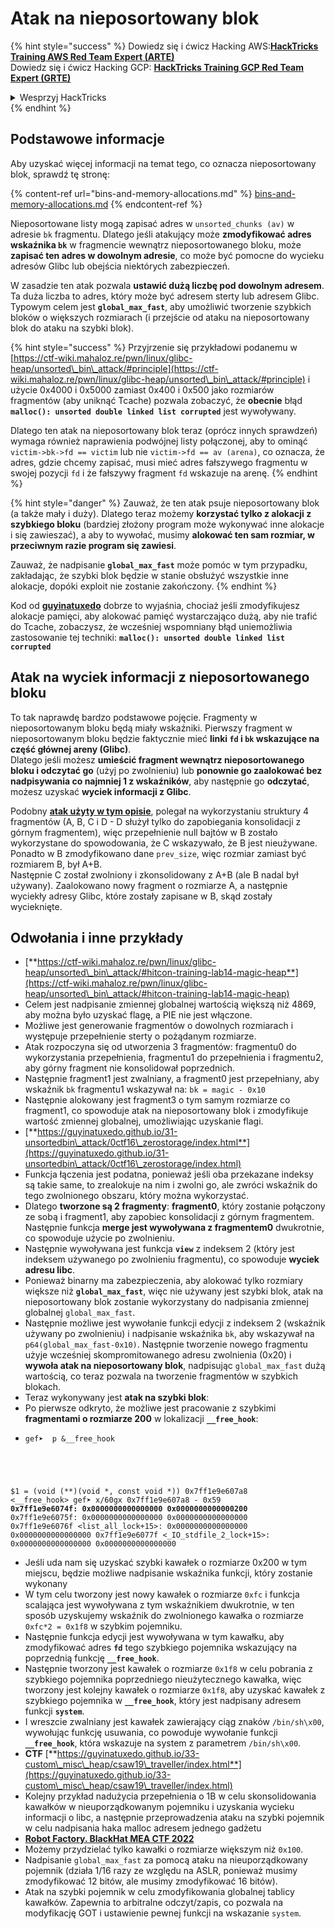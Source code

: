 # Atak na nieposortowany blok

{% hint style="success" %}
Dowiedz się i ćwicz Hacking AWS:<img src="/.gitbook/assets/arte.png" alt="" data-size="line">[**HackTricks Training AWS Red Team Expert (ARTE)**](https://training.hacktricks.xyz/courses/arte)<img src="/.gitbook/assets/arte.png" alt="" data-size="line">\
Dowiedz się i ćwicz Hacking GCP: <img src="/.gitbook/assets/grte.png" alt="" data-size="line">[**HackTricks Training GCP Red Team Expert (GRTE)**<img src="/.gitbook/assets/grte.png" alt="" data-size="line">](https://training.hacktricks.xyz/courses/grte)

<details>

<summary>Wesprzyj HackTricks</summary>

* Sprawdź [**plany subskrypcyjne**](https://github.com/sponsors/carlospolop)!
* **Dołącz do** 💬 [**grupy Discord**](https://discord.gg/hRep4RUj7f) lub [**grupy telegramowej**](https://t.me/peass) lub **śledź** nas na **Twitterze** 🐦 [**@hacktricks\_live**](https://twitter.com/hacktricks\_live)**.**
* **Udostępnij sztuczki hakerskie, przesyłając PR-y do** [**HackTricks**](https://github.com/carlospolop/hacktricks) i [**HackTricks Cloud**](https://github.com/carlospolop/hacktricks-cloud) na GitHubie.

</details>
{% endhint %}

## Podstawowe informacje

Aby uzyskać więcej informacji na temat tego, co oznacza nieposortowany blok, sprawdź tę stronę:

{% content-ref url="bins-and-memory-allocations.md" %}
[bins-and-memory-allocations.md](bins-and-memory-allocations.md)
{% endcontent-ref %}

Nieposortowane listy mogą zapisać adres w `unsorted_chunks (av)` w adresie `bk` fragmentu. Dlatego jeśli atakujący może **zmodyfikować adres wskaźnika `bk`** w fragmencie wewnątrz nieposortowanego bloku, może **zapisać ten adres w dowolnym adresie**, co może być pomocne do wycieku adresów Glibc lub obejścia niektórych zabezpieczeń.

W zasadzie ten atak pozwala **ustawić dużą liczbę pod dowolnym adresem**. Ta duża liczba to adres, który może być adresem sterty lub adresem Glibc. Typowym celem jest **`global_max_fast`**, aby umożliwić tworzenie szybkich bloków o większych rozmiarach (i przejście od ataku na nieposortowany blok do ataku na szybki blok).

{% hint style="success" %}
Przyjrzenie się przykładowi podanemu w [https://ctf-wiki.mahaloz.re/pwn/linux/glibc-heap/unsorted\_bin\_attack/#principle](https://ctf-wiki.mahaloz.re/pwn/linux/glibc-heap/unsorted\_bin\_attack/#principle) i użycie 0x4000 i 0x5000 zamiast 0x400 i 0x500 jako rozmiarów fragmentów (aby uniknąć Tcache) pozwala zobaczyć, że **obecnie** błąd **`malloc(): unsorted double linked list corrupted`** jest wywoływany.

Dlatego ten atak na nieposortowany blok teraz (oprócz innych sprawdzeń) wymaga również naprawienia podwójnej listy połączonej, aby to ominąć `victim->bk->fd == victim` lub nie `victim->fd == av (arena)`, co oznacza, że adres, gdzie chcemy zapisać, musi mieć adres fałszywego fragmentu w swojej pozycji `fd` i że fałszywy fragment `fd` wskazuje na arenę.
{% endhint %}

{% hint style="danger" %}
Zauważ, że ten atak psuje nieposortowany blok (a także mały i duży). Dlatego teraz możemy **korzystać tylko z alokacji z szybkiego bloku** (bardziej złożony program może wykonywać inne alokacje i się zawieszać), a aby to wywołać, musimy **alokować ten sam rozmiar, w przeciwnym razie program się zawiesi**.

Zauważ, że nadpisanie **`global_max_fast`** może pomóc w tym przypadku, zakładając, że szybki blok będzie w stanie obsłużyć wszystkie inne alokacje, dopóki exploit nie zostanie zakończony.
{% endhint %}

Kod od [**guyinatuxedo**](https://guyinatuxedo.github.io/31-unsortedbin\_attack/unsorted\_explanation/index.html) dobrze to wyjaśnia, chociaż jeśli zmodyfikujesz alokacje pamięci, aby alokować pamięć wystarczająco dużą, aby nie trafić do Tcache, zobaczysz, że wcześniej wspomniany błąd uniemożliwia zastosowanie tej techniki: **`malloc(): unsorted double linked list corrupted`**

## Atak na wyciek informacji z nieposortowanego bloku

To tak naprawdę bardzo podstawowe pojęcie. Fragmenty w nieposortowanym bloku będą miały wskaźniki. Pierwszy fragment w nieposortowanym bloku będzie faktycznie mieć **linki `fd` i `bk` wskazujące na część głównej areny (Glibc)**.\
Dlatego jeśli możesz **umieścić fragment wewnątrz nieposortowanego bloku i odczytać go** (użyj po zwolnieniu) lub **ponownie go zaalokować bez nadpisywania co najmniej 1 z wskaźników**, aby następnie go **odczytać**, możesz uzyskać **wyciek informacji z Glibc**.

Podobny [**atak użyty w tym opisie**](https://guyinatuxedo.github.io/33-custom\_misc\_heap/csaw18\_alienVSsamurai/index.html), polegał na wykorzystaniu struktury 4 fragmentów (A, B, C i D - D służył tylko do zapobiegania konsolidacji z górnym fragmentem), więc przepełnienie null bajtów w B zostało wykorzystane do spowodowania, że C wskazywało, że B jest nieużywane. Ponadto w B zmodyfikowano dane `prev_size`, więc rozmiar zamiast być rozmiarem B, był A+B.\
Następnie C został zwolniony i zkonsolidowany z A+B (ale B nadal był używany). Zaalokowano nowy fragment o rozmiarze A, a następnie wyciekły adresy Glibc, które zostały zapisane w B, skąd zostały wycieknięte.

## Odwołania i inne przykłady

* [**https://ctf-wiki.mahaloz.re/pwn/linux/glibc-heap/unsorted\_bin\_attack/#hitcon-training-lab14-magic-heap**](https://ctf-wiki.mahaloz.re/pwn/linux/glibc-heap/unsorted\_bin\_attack/#hitcon-training-lab14-magic-heap)
* Celem jest nadpisanie zmiennej globalnej wartością większą niż 4869, aby można było uzyskać flagę, a PIE nie jest włączone.
* Możliwe jest generowanie fragmentów o dowolnych rozmiarach i występuje przepełnienie sterty o pożądanym rozmiarze.
* Atak rozpoczyna się od utworzenia 3 fragmentów: fragmentu0 do wykorzystania przepełnienia, fragmentu1 do przepełnienia i fragmentu2, aby górny fragment nie konsolidował poprzednich.
* Następnie fragment1 jest zwalniany, a fragment0 jest przepełniany, aby wskaźnik `bk` fragmentu1 wskazywał na: `bk = magic - 0x10`
* Następnie alokowany jest fragment3 o tym samym rozmiarze co fragment1, co spowoduje atak na nieposortowany blok i zmodyfikuje wartość zmiennej globalnej, umożliwiając uzyskanie flagi.
* [**https://guyinatuxedo.github.io/31-unsortedbin\_attack/0ctf16\_zerostorage/index.html**](https://guyinatuxedo.github.io/31-unsortedbin\_attack/0ctf16\_zerostorage/index.html)
* Funkcja łączenia jest podatna, ponieważ jeśli oba przekazane indeksy są takie same, to zrealokuje na nim i zwolni go, ale zwróci wskaźnik do tego zwolnionego obszaru, który można wykorzystać.
* Dlatego **tworzone są 2 fragmenty**: **fragment0**, który zostanie połączony ze sobą i fragment1, aby zapobiec konsolidacji z górnym fragmentem. Następnie funkcja **merge jest wywoływana z fragmentem0** dwukrotnie, co spowoduje użycie po zwolnieniu.
* Następnie wywoływana jest funkcja **`view`** z indeksem 2 (który jest indeksem używanego po zwolnieniu fragmentu), co spowoduje **wyciek adresu libc**.
* Ponieważ binarny ma zabezpieczenia, aby alokować tylko rozmiary większe niż **`global_max_fast`**, więc nie używany jest szybki blok, atak na nieposortowany blok zostanie wykorzystany do nadpisania zmiennej globalnej `global_max_fast`.
* Następnie możliwe jest wywołanie funkcji edycji z indeksem 2 (wskaźnik używany po zwolnieniu) i nadpisanie wskaźnika `bk`, aby wskazywał na `p64(global_max_fast-0x10)`. Następnie tworzenie nowego fragmentu użyje wcześniej skompromitowanego adresu zwolnienia (0x20) i **wywoła atak na nieposortowany blok**, nadpisując `global_max_fast` dużą wartością, co teraz pozwala na tworzenie fragmentów w szybkich blokach.
* Teraz wykonywany jest **atak na szybki blok**:
* Po pierwsze odkryto, że możliwe jest pracowanie z szybkimi **fragmentami o rozmiarze 200** w lokalizacji **`__free_hook`**:
* <pre class="language-c"><code class="lang-c">gef➤  p &#x26;__free_hook
$1 = (void (**)(void *, const void *)) 0x7ff1e9e607a8 &#x3C;__free_hook>
gef➤  x/60gx 0x7ff1e9e607a8 - 0x59
<strong>0x7ff1e9e6074f: 0x0000000000000000      0x0000000000000200
</strong>0x7ff1e9e6075f: 0x0000000000000000      0x0000000000000000
0x7ff1e9e6076f &#x3C;list_all_lock+15>:      0x0000000000000000      0x0000000000000000
0x7ff1e9e6077f &#x3C;_IO_stdfile_2_lock+15>: 0x0000000000000000      0x0000000000000000
</code></pre>
* Jeśli uda nam się uzyskać szybki kawałek o rozmiarze 0x200 w tym miejscu, będzie możliwe nadpisanie wskaźnika funkcji, który zostanie wykonany
* W tym celu tworzony jest nowy kawałek o rozmiarze `0xfc` i funkcja scalająca jest wywoływana z tym wskaźnikiem dwukrotnie, w ten sposób uzyskujemy wskaźnik do zwolnionego kawałka o rozmiarze `0xfc*2 = 0x1f8` w szybkim pojemniku.
* Następnie funkcja edycji jest wywoływana w tym kawałku, aby zmodyfikować adres **`fd`** tego szybkiego pojemnika wskazujący na poprzednią funkcję **`__free_hook`**.
* Następnie tworzony jest kawałek o rozmiarze `0x1f8` w celu pobrania z szybkiego pojemnika poprzedniego nieużytecznego kawałka, więc tworzony jest kolejny kawałek o rozmiarze `0x1f8`, aby uzyskać kawałek z szybkiego pojemnika w **`__free_hook`**, który jest nadpisany adresem funkcji **`system`**.
* I wreszcie zwalniany jest kawałek zawierający ciąg znaków `/bin/sh\x00`, wywołując funkcję usuwania, co powoduje wywołanie funkcji **`__free_hook`**, która wskazuje na system z parametrem `/bin/sh\x00`.
* **CTF** [**https://guyinatuxedo.github.io/33-custom\_misc\_heap/csaw19\_traveller/index.html**](https://guyinatuxedo.github.io/33-custom\_misc\_heap/csaw19\_traveller/index.html)
* Kolejny przykład nadużycia przepełnienia o 1B w celu skonsolidowania kawałków w nieuporządkowanym pojemniku i uzyskania wycieku informacji o libc, a następnie przeprowadzenia ataku na szybki pojemnik w celu nadpisania haka malloc adresem jednego gadżetu
* [**Robot Factory. BlackHat MEA CTF 2022**](https://7rocky.github.io/en/ctf/other/blackhat-ctf/robot-factory/)
* Możemy przydzielać tylko kawałki o rozmiarze większym niż `0x100`.
* Nadpisanie `global_max_fast` za pomocą ataku na nieuporządkowany pojemnik (działa 1/16 razy ze względu na ASLR, ponieważ musimy zmodyfikować 12 bitów, ale musimy zmodyfikować 16 bitów).
* Atak na szybki pojemnik w celu zmodyfikowania globalnej tablicy kawałków. Zapewnia to arbitralne odczyt/zapis, co pozwala na modyfikację GOT i ustawienie pewnej funkcji na wskazanie `system`.
